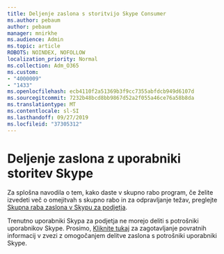 ```yaml
---
title: Deljenje zaslona s storitvijo Skype Consumer
ms.author: pebaum
author: pebaum
manager: mnirkhe
ms.audience: Admin
ms.topic: article
ROBOTS: NOINDEX, NOFOLLOW
localization_priority: Normal
ms.collection: Adm_O365
ms.custom:
- "4000009"
- "1433"
ms.openlocfilehash: ecb4110f2a51369b3f9cc7355abfdcb949d6107d
ms.sourcegitcommit: 7232b48bcd8bb9867d52a2f055a46ce76a58b8da
ms.translationtype: MT
ms.contentlocale: sl-SI
ms.lasthandoff: 09/27/2019
ms.locfileid: "37305312"
---
```

# <a name="screen-sharing-with-skype-consumer-users"></a>Deljenje zaslona z uporabniki storitev Skype

Za splošna navodila o tem, kako daste v skupno rabo program, če želite izvedeti več o omejitvah s skupno rabo in za odpravljanje težav, preglejte [Skupna raba zaslona v Skypu za podjetja](https://support.office.com/article/Share-your-screen-in-Skype-for-Business-2d436dc9-d092-4ef1-83f1-dd9f7a7cd3fc).  

Trenutno uporabniki Skypa za podjetja ne morejo deliti s potrošniki uporabnikov Skype. Prosimo, [Kliknite tukaj](https://www.skypefeedback.com/forums/299913-generally-available/suggestions/12335259-enable-screen-sharing-to-consumer-skype-users) za zagotavljanje povratnih informacij v zvezi z omogočanjem delitve zaslona s potrošniki uporabniki Skype. 